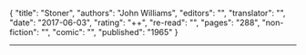 {
"title": "Stoner",
"authors": "John Williams",
"editors": "",
"translator": "",
"date": "2017-06-03",
"rating": "++",
"re-read": "",
"pages": "288",
"non-fiction": "",
"comic": "",
"published": "1965"
}

---
